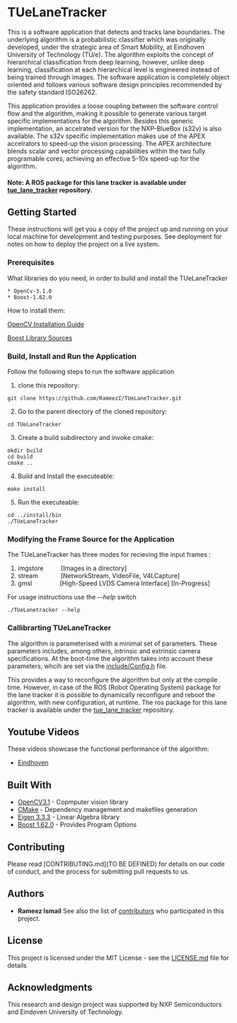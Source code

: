 # TUeLaneTracker

This is a software application that detects and tracks lane boundaries. The underlying algorithm is a probabilistic classifier which was originally developed, under the strategic area of Smart Mobility, at Eindhoven University of Technology (TU/e). The algorithm exploits the concept of hierarchical classification from deep learning, however, unlike deep learning, classification at each hierarchical level is engineered instead of being trained through images. The software application is completely object oriented and follows various software design principles recommended by the safety standard ISO26262. 

This application provides a loose coupling between the software control flow and the algorithm, making it possible to generate various target specific implementations for the algorithm. Besides this generic implementation, an accelrated version for the NXP-BlueBox (s32v) is also available. The s32v specific implementation makes use of the APEX accelrators to speed-up the vision processing. The APEX architecture blends scalar and vector processing capabilities within the two fully programable cores, achieving an effective 5-10x speed-up for the algorithm. 

#### Note: A ROS package for this lane tracker is available under [tue_lane_tracker](https://github.com/RameezI/tue_lane_tracker) repository. 
       
## Getting Started

These instructions will get you a copy of the project up and running on your local machine for development and testing purposes. See deployment for notes on how to deploy the project on a live system.

### Prerequisites

What libraries do you need, in order to build and install the TUeLaneTracker

```
* OpenCv-3.1.0
* Boost-1.62.0
```
How to install them:

[OpenCV Installation Guide](http://docs.opencv.org/3.1.0/d7/d9f/tutorial_linux_install.html)

[Boost Library Sources](http://www.boost.org/users/history/version_1_62_0.html)
  

### Build, Install and Run the Application

Follow the following steps to run the software application

1. clone this repository: 

```
git clone https://github.com/RameezI/TUeLaneTracker.git
```


2. Go to the parent directory of the cloned repository:
```
cd TUeLaneTracker
```

3. Create a build subdirectory and invoke cmake:
```
mkdir build
cd build
cmake ..
```

4. Build and Install the executeable:
```
make install
```

5. Run the executeable: 
```
cd ../install/bin
./TUeLaneTracker
```

### Modifying the Frame Source for the Application

The TUeLaneTracker has three modes for recieving the input frames :
1. imgstore  &nbsp;&nbsp;&nbsp;&nbsp;&nbsp;&nbsp;&nbsp;&nbsp; [Images in a directory]
2. stream    &nbsp;&nbsp;&nbsp;&nbsp;&nbsp;&nbsp;&nbsp;&nbsp;&nbsp;&nbsp;&nbsp; [NetworkStream, VideoFile, V4LCapture]
3. gmsl      &nbsp;&nbsp;&nbsp;&nbsp;&nbsp;&nbsp;&nbsp;&nbsp;&nbsp;&nbsp;&nbsp;&nbsp;&nbsp;&nbsp; [High-Speed LVDS Camera Interface] [In-Progress] 
   
For usage instructions use the *--help* switch
```
./TUeLanetracker --help
```

### Callibrarting TUeLaneTracker

The algorithm is parameterised with a minimal set of parameters. These parameters includes, among others, intrinsic and extrinsic camera specifications. At the boot-time the algorithm takes into account these parameters, whcih are set via the [include/Config.h](https://github.com/RameezI/TUeLaneTracker/blob/master/include/Config.h) file. 

This provides a way to reconfigure the algorithm but only at the compile time. However, in case of the ROS (Robot Operating System) package for the lane tracker it is possible to dynamically reconfigure and reboot the algorithm, with new configuration, at runtime. The ros package for this lane tracker is available under the [tue_lane_tracker](https://github.com/RameezI/tue_lane_tracker) repository. 
       
       
## Youtube Videos
   These videos showcase the functional performance of the algorithm:
   * [Eindhoven](https://youtu.be/7D1vBPrcPk0)


## Built With

* [OpenCV3.1](http://docs.opencv.org/3.1.0/index.html) - Copmputer vision library
* [CMake](https://maven.apache.org/) - Dependency management and makefiles generation
* [Eigen 3.3.3](http://eigen.tuxfamily.org/index.php?title=Main_Page) - Linear Algebra  library
* [Boost 1.62.0](http://www.boost.org/users/history/version_1_62_0.html) - Provides Program Options


## Contributing

Please read [CONTRIBUTING.md](TO BE DEFINED) for details on our code of conduct, and the process for submitting pull requests to us.


## Authors
* **Rameez Ismail**
See also the list of [contributors](https://github.com/RameezI/TUeLaneTracker/graphs/contributors) who participated in this project.


## License

This project is licensed under the MIT License - see the [LICENSE.md](https://github.com/RameezI/TUeLaneTracker/blob/master/LICENSE.md) file for details


## Acknowledgments

This research and design project was supported by NXP Semiconductors and Eindoven University of Technology. 
